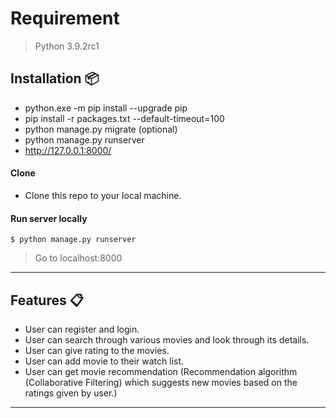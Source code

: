 # Requirement
> Python 3.9.2rc1

## Installation 📦

* python.exe -m pip install --upgrade pip
* pip install -r packages.txt --default-timeout=100
* python manage.py migrate (optional)
* python manage.py runserver
* http://127.0.0.1:8000/

#### Clone

- Clone this repo to your local machine.

#### Run server locally

```shell
$ python manage.py runserver
```
> Go to localhost:8000

---
## Features 📋
* User can register and login.
* User can search through various movies and look through its details.
* User can give rating to the movies.
* User can add movie to their watch list.
* User can get movie recommendation (Recommendation algorithm (Collaborative Filtering) which suggests new movies based on the ratings given by user.)
---
